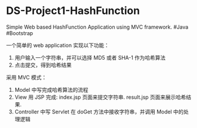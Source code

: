 # DS-Project1-HashFunction

Simple Web based HashFunction Application using MVC framework.  #Java #Bootstrap

一个简单的 web application 实现以下功能：

1. 用户输入一个字符串，并可以选择 MD5 或者 SHA-1 作为哈希算法  
2. 点击提交，得到哈希结果 

采用 MVC 模式：

1. Model 中写完成哈希算法的流程
2. View 用 JSP 完成: 
    index.jsp 页面来提交字符串. 
    result.jsp 页面来展示哈希结果. 
3. Controller 中写 Servlet
    在 doGet 方法中接收字符串，并调用 Model 中的处理逻辑<br>
